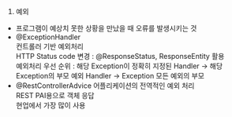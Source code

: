 1. 예외
- 프로그램이 예상치 못한 상황을 만났을 때 오류를 발생시키는 것
- @ExceptionHandler   
컨트롤러 기반 예외처리  
HTTP Status code 변경 : @ResponseStatus, ResponseEntity 활용  
예외처리 우선 순위 : 해당 Exception이 정확히 지정된 Handler -> 해당 Exception의 부모 예외 Handler -> Exception 모든 예외의 부모  
- @RestControllerAdvice
어플리케이션의 전역적인 예외 처리  
REST PAI용으로 객체 응답  
현업에서 가장 많이 사용
